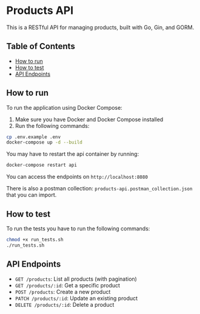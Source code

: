 # Products API

This is a RESTful API for managing products, built with Go, Gin, and GORM.


## Table of Contents

- [How to run](#how-to-run)
- [How to test](#how-to-test)
- [API Endpoints](#api-endpoints)


## How to run
To run the application using Docker Compose:

1. Make sure you have Docker and Docker Compose installed
2. Run the following commands:
```sh
cp .env.example .env
docker-compose up -d --build
```
You may have to restart the api container by running:
```sh
docker-compose restart api
```

You can access the endpoints on ``http://localhost:8080``

There is also a postman collection: `products-api.postman_collection.json` that you can import.

## How to test
To run the tests you have to run the following commands:
```sh
chmod +x run_tests.sh
./run_tests.sh
```

## API Endpoints
- `GET /products`: List all products (with pagination)
- `GET /products/:id`: Get a specific product
- `POST /products`: Create a new product
- `PATCH /products/:id`: Update an existing product
- `DELETE /products/:id`: Delete a product
